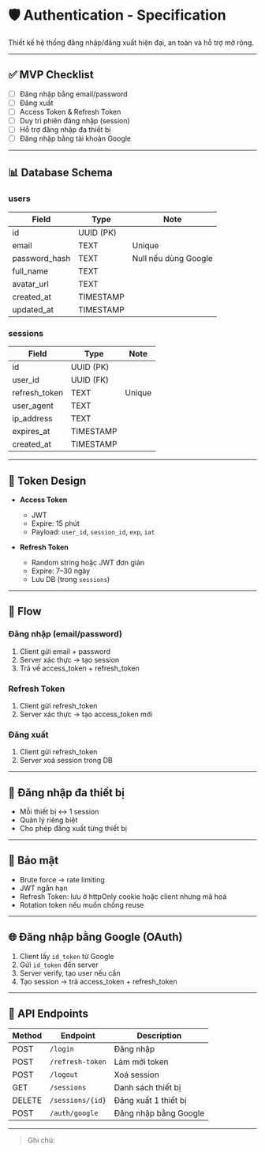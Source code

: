 # 🛡️ Authentication - Specification

Thiết kế hệ thống đăng nhập/đăng xuất hiện đại, an toàn và hỗ trợ mở rộng.

---

## ✅ MVP Checklist

- [ ] Đăng nhập bằng email/password
- [ ] Đăng xuất
- [ ] Access Token & Refresh Token
- [ ] Duy trì phiên đăng nhập (session)
- [ ] Hỗ trợ đăng nhập đa thiết bị
- [ ] Đăng nhập bằng tài khoản Google

---

## 📊 Database Schema

### users

| Field | Type | Note |
|-------|------|------|
| id | UUID (PK) | |
| email | TEXT | Unique |
| password_hash | TEXT | Null nếu dùng Google |
| full_name | TEXT | |
| avatar_url | TEXT | |
| created_at | TIMESTAMP | |
| updated_at | TIMESTAMP | |

### sessions

| Field | Type | Note |
|-------|------|------|
| id | UUID (PK) | |
| user_id | UUID (FK) | |
| refresh_token | TEXT | Unique |
| user_agent | TEXT | |
| ip_address | TEXT | |
| expires_at | TIMESTAMP | |
| created_at | TIMESTAMP | |

---

## 🔐 Token Design

- **Access Token**
  - JWT
  - Expire: 15 phút
  - Payload: `user_id`, `session_id`, `exp`, `iat`

- **Refresh Token**
  - Random string hoặc JWT đơn giản
  - Expire: 7–30 ngày
  - Lưu DB (trong `sessions`)

---

## 🔁 Flow

### Đăng nhập (email/password)
1. Client gửi email + password
2. Server xác thực → tạo session
3. Trả về access_token + refresh_token

### Refresh Token
1. Client gửi refresh_token
2. Server xác thực → tạo access_token mới

### Đăng xuất
1. Client gửi refresh_token
2. Server xoá session trong DB

---

## 📱 Đăng nhập đa thiết bị

- Mỗi thiết bị ↔ 1 session
- Quản lý riêng biệt
- Cho phép đăng xuất từng thiết bị

---

## 🔐 Bảo mật

- Brute force → rate limiting
- JWT ngắn hạn
- Refresh Token: lưu ở httpOnly cookie hoặc client nhưng mã hoá
- Rotation token nếu muốn chống reuse

---

## 🌐 Đăng nhập bằng Google (OAuth)

1. Client lấy `id_token` từ Google
2. Gửi `id_token` đến server
3. Server verify, tạo user nếu cần
4. Tạo session → trả access_token + refresh_token

---

## 🚀 API Endpoints

| Method | Endpoint | Description |
|--------|----------|-------------|
| POST | `/login` | Đăng nhập |
| POST | `/refresh-token` | Làm mới token |
| POST | `/logout` | Xoá session |
| GET | `/sessions` | Danh sách thiết bị |
| DELETE | `/sessions/{id}` | Đăng xuất 1 thiết bị |
| POST | `/auth/google` | Đăng nhập bằng Google |

---

> Ghi chú:
